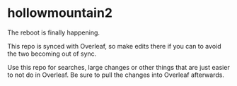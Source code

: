 # hollowmountain2

The reboot is finally happening. 

This repo is synced with Overleaf, so make edits there if you can to avoid the two becoming out of sync. 

Use this repo for searches, large changes or other things that are just easier to not do in Overleaf. Be sure to pull the changes into Overleaf afterwards. 
